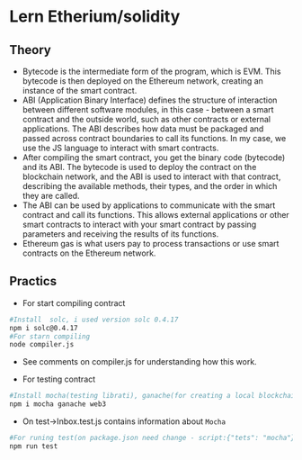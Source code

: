 # Lern Etherium/solidity

## Theory

- Bytecode is the intermediate form of the program, which is EVM. This bytecode is then deployed on the Ethereum network, creating an instance of the smart contract.
- ABI (Application Binary Interface) defines the structure of interaction between different software modules, in this case - between a smart contract and the outside world, such as other contracts or external applications. The ABI describes how data must be packaged and passed across contract boundaries to call its functions. In my case, we use the JS language to interact with smart contracts.
- After compiling the smart contract, you get the binary code (bytecode) and its ABI. The bytecode is used to deploy the contract on the blockchain network, and the ABI is used to interact with that contract, describing the available methods, their types, and the order in which they are called.
- The ABI can be used by applications to communicate with the smart contract and call its functions. This allows external applications or other smart contracts to interact with your smart contract by passing parameters and receiving the results of its functions.
- Ethereum gas is what users pay to process transactions or use smart contracts on the Ethereum network.

## Practics

- For start compiling contract

```bash
#Install  solc, i used version solc 0.4.17
npm i solc@0.4.17
#For starn compiling
node compiler.js
```

- See comments on compiler.js for understanding how this work.

- For testing contract

```bash
#Install mocha(testing librati), ganache(for creating a local blockchain for fast Ethereum)
npm i mocha ganache web3
```

- On test->Inbox.test.js contains information about `Mocha`

```bash
#For runing test(on package.json need change - script:{"tets": "mocha"})
npm run test
```
